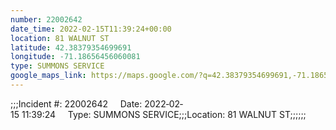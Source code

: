 ```yaml
---
number: 22002642
date_time: 2022-02-15T11:39:24+00:00
location: 81 WALNUT ST
latitude: 42.38379354699691
longitude: -71.18656456060081
type: SUMMONS SERVICE
google_maps_link: https://maps.google.com/?q=42.38379354699691,-71.18656456060081
---
```


;;;Incident #: 22002642     Date: 2022‐02‐15 11:39:24     Type: SUMMONS SERVICE;;;Location: 81 WALNUT ST;;;;;;
